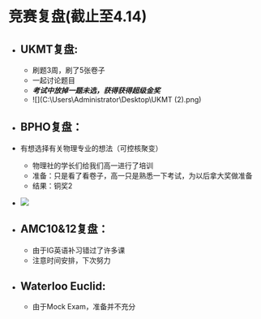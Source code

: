 # 竞赛复盘(截止至4.14)

- ## UKMT复盘:

  - 刷题3周，刷了5张卷子
  - 一起讨论题目
  - ***考试中放掉一题未选，获得获得超级金奖***
  - ![](C:\Users\Administrator\Desktop\UKMT (2).png)

- ## BPHO复盘：

- 有想选择有关物理专业的想法（可控核聚变）
  - 物理社的学长们给我们高一进行了培训
  - 准备：只是看了看卷子，高一只是熟悉一下考试，为以后拿大奖做准备
  - 结果：铜奖2
- ![](C:\Users\Administrator\Desktop\BPho获奖证书.jpg)
  
- ## AMC10&12复盘：

  - 由于IG英语补习错过了许多课
  -  注意时间安排，下次努力

- ## Waterloo Euclid:

  - 由于Mock Exam，准备并不充分

